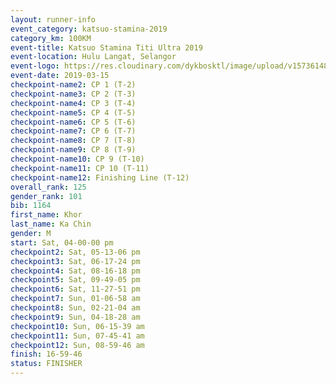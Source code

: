 ```yaml
--- 
layout: runner-info 
event_category: katsuo-stamina-2019 
category_km: 100KM 
event-title: Katsuo Stamina Titi Ultra 2019 
event-location: Hulu Langat, Selangor 
event-logo: https://res.cloudinary.com/dykbosktl/image/upload/v1573614825/Logo/Logo_p7ft6n.png 
event-date: 2019-03-15 
checkpoint-name2: CP 1 (T-2) 
checkpoint-name3: CP 2 (T-3) 
checkpoint-name4: CP 3 (T-4) 
checkpoint-name5: CP 4 (T-5) 
checkpoint-name6: CP 5 (T-6) 
checkpoint-name7: CP 6 (T-7) 
checkpoint-name8: CP 7 (T-8) 
checkpoint-name9: CP 8 (T-9) 
checkpoint-name10: CP 9 (T-10) 
checkpoint-name11: CP 10 (T-11) 
checkpoint-name12: Finishing Line (T-12) 
overall_rank: 125
gender_rank: 101
bib: 1164
first_name: Khor
last_name: Ka Chin
gender: M
start: Sat, 04-00-00 pm
checkpoint2: Sat, 05-13-06 pm
checkpoint3: Sat, 06-17-24 pm
checkpoint4: Sat, 08-16-18 pm
checkpoint5: Sat, 09-49-05 pm
checkpoint6: Sat, 11-27-51 pm
checkpoint7: Sun, 01-06-58 am
checkpoint8: Sun, 02-21-04 am
checkpoint9: Sun, 04-18-28 am
checkpoint10: Sun, 06-15-39 am
checkpoint11: Sun, 07-45-41 am
checkpoint12: Sun, 08-59-46 am
finish: 16-59-46
status: FINISHER
--- 
```

